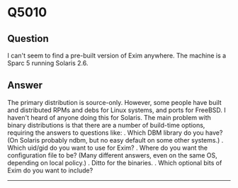 Q5010
=====

Question
--------

I can't seem to find a pre-built version of Exim anywhere. The machine
is a Sparc 5 running Solaris 2.6.

Answer
------

The primary distribution is source-only. However, some people have built
and distributed RPMs and debs for Linux systems, and ports for FreeBSD.
I haven't heard of anyone doing this for Solaris. The main problem with
binary distributions is that there are a number of build-time options,
requiring the answers to questions like: . Which DBM library do you
have? (On Solaris probably ndbm, but no easy default on some other
systems.) . Which uid/gid do you want to use for Exim? . Where do you
want the configuration file to be? (Many different answers, even on the
same OS, depending on local policy.) . Ditto for the binaries. . Which
optional bits of Exim do you want to include?

* * * * *
